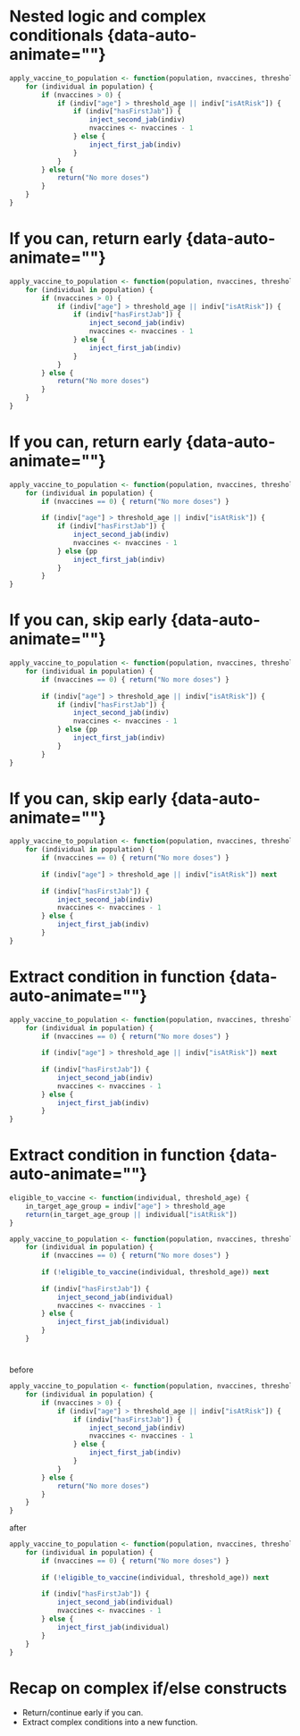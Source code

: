 # Nested logic and complex conditionals {data-auto-animate=""}

```{.R .numberLines data-id="nested-logic" data-line-numbers=""}
apply_vaccine_to_population <- function(population, nvaccines, threshold_age) {
    for (individual in population) {
        if (nvaccines > 0) {
            if (indiv["age"] > threshold_age || indiv["isAtRisk"]) {
                if (indiv["hasFirstJab"]) {
                    inject_second_jab(indiv)
                    nvaccines <- nvaccines - 1
                } else {
                    inject_first_jab(indiv)
                }
            }
        } else {
            return("No more doses")
        }
    }
}
```

# If you can, return early {data-auto-animate=""}

```{.R .numberLines data-id="nested-logic" data-line-numbers="3,12-14"}
apply_vaccine_to_population <- function(population, nvaccines, threshold_age) {
    for (individual in population) {
        if (nvaccines > 0) {
            if (indiv["age"] > threshold_age || indiv["isAtRisk"]) {
                if (indiv["hasFirstJab"]) {
                    inject_second_jab(indiv)
                    nvaccines <- nvaccines - 1
                } else {
                    inject_first_jab(indiv)
                }
            }
        } else {
            return("No more doses")
        }
    }
}
```

# If you can, return early {data-auto-animate=""}

```{.R .numberLines data-id="nested-logic" data-line-numbers="3|5-11"}
apply_vaccine_to_population <- function(population, nvaccines, threshold_age) {
    for (individual in population) {
        if (nvaccines == 0) { return("No more doses") }
 
        if (indiv["age"] > threshold_age || indiv["isAtRisk"]) {
            if (indiv["hasFirstJab"]) {
                inject_second_jab(indiv)
                nvaccines <- nvaccines - 1
            } else {pp
                inject_first_jab(indiv)
            }
        }
}
```

# If you can, skip early {data-auto-animate=""}

```{.R .numberLines data-id="nested-logic" data-line-numbers="5"}
apply_vaccine_to_population <- function(population, nvaccines, threshold_age) {
    for (individual in population) {
        if (nvaccines == 0) { return("No more doses") }
 
        if (indiv["age"] > threshold_age || indiv["isAtRisk"]) {
            if (indiv["hasFirstJab"]) {
                inject_second_jab(indiv)
                nvaccines <- nvaccines - 1
            } else {pp
                inject_first_jab(indiv)
            }
        }
}
```

# If you can, skip early {data-auto-animate=""}

```{.R .numberLines data-id="nested-logic" data-line-numbers="5|7-12"}
apply_vaccine_to_population <- function(population, nvaccines, threshold_age) {
    for (individual in population) {
        if (nvaccines == 0) { return("No more doses") }
 
        if (indiv["age"] > threshold_age || indiv["isAtRisk"]) next
        
        if (indiv["hasFirstJab"]) {
            inject_second_jab(indiv)
            nvaccines <- nvaccines - 1
        } else {
            inject_first_jab(indiv)
        }
}

```
# Extract condition in function {data-auto-animate=""}

```{.R .numberLines data-id="nested-logic" data-line-numbers="5"}
apply_vaccine_to_population <- function(population, nvaccines, threshold_age) {
    for (individual in population) {
        if (nvaccines == 0) { return("No more doses") }
 
        if (indiv["age"] > threshold_age || indiv["isAtRisk"]) next
        
        if (indiv["hasFirstJab"]) {
            inject_second_jab(indiv)
            nvaccines <- nvaccines - 1
        } else {
            inject_first_jab(indiv)
        }
}
```

# Extract condition in function {data-auto-animate=""}

```{.R .numberLines data-line-numbers="1-4,10"}
eligible_to_vaccine <- function(individual, threshold_age) {
    in_target_age_group = indiv["age"] > threshold_age
    return(in_target_age_group || individual["isAtRisk"])
}

apply_vaccine_to_population <- function(population, nvaccines, threshold_age) {
    for (individual in population) {
        if (nvaccines == 0) { return("No more doses") }
        
        if (!eligible_to_vaccine(individual, threshold_age)) next
        
        if (indiv["hasFirstJab"]) {
            inject_second_jab(individual)
            nvaccines <- nvaccines - 1
        } else {
            inject_first_jab(individual)
        }
    }
```

# 

before
```{.R .numberLines data-id="nested-logic" data-line-numbers=""}
apply_vaccine_to_population <- function(population, nvaccines, threshold_age) {
    for (individual in population) {
        if (nvaccines > 0) {
            if (indiv["age"] > threshold_age || indiv["isAtRisk"]) {
                if (indiv["hasFirstJab"]) {
                    inject_second_jab(indiv)
                    nvaccines <- nvaccines - 1
                } else {
                    inject_first_jab(indiv)
                }
            }
        } else {
            return("No more doses")
        }
    }
}
```
after
```{.R .numberLines}
apply_vaccine_to_population <- function(population, nvaccines, threshold_age) {
    for (individual in population) {
        if (nvaccines == 0) { return("No more doses") }
        
        if (!eligible_to_vaccine(individual, threshold_age)) next
        
        if (indiv["hasFirstJab"]) {
            inject_second_jab(individual)
            nvaccines <- nvaccines - 1
        } else {
            inject_first_jab(individual)
        }
    }
}
```

# Recap on complex if/else constructs

- Return/continue early if you can.
- Extract complex conditions into a new function.
